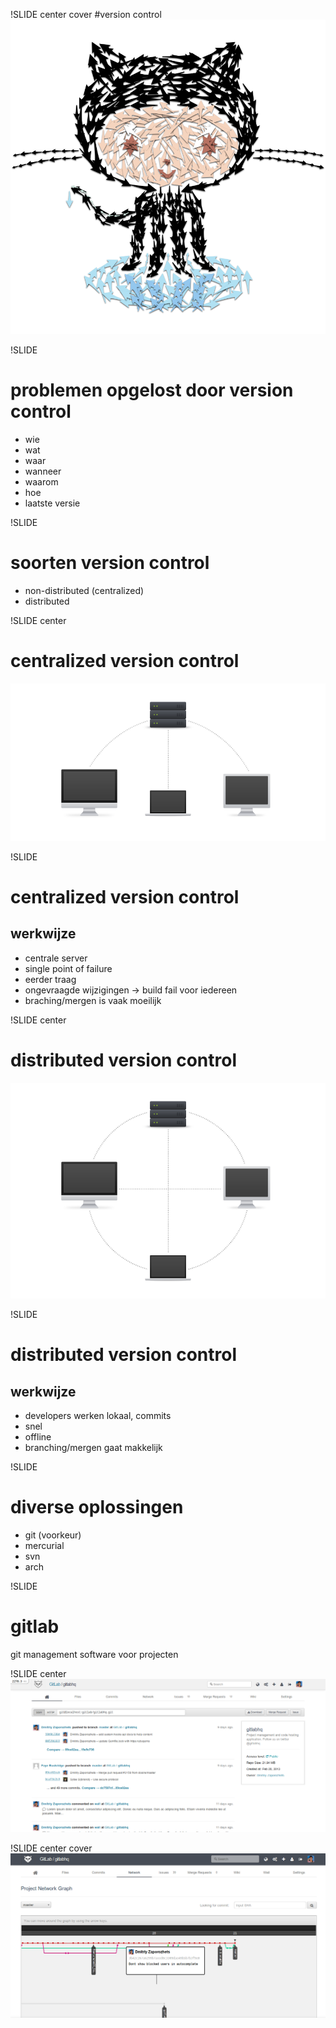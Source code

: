 !SLIDE center cover
#version control
![background](../img/background-source-control.png)

!SLIDE
# problemen opgelost door version control
* wie
* wat
* waar
* wanneer
* waarom
* hoe
* laatste versie

!SLIDE
# soorten version control
* non-distributed (centralized)
* distributed

!SLIDE center
# centralized version control
![distributed](../img/cvc.png)

!SLIDE
# centralized version control
## werkwijze
* centrale server
* single point of failure
* eerder traag
* ongevraagde wijzigingen -> build fail voor iedereen
* braching/mergen is vaak moeilijk

!SLIDE center
# distributed version control
![distributed](../img/dvc.png)

!SLIDE
# distributed version control
## werkwijze
* developers werken lokaal, commits
* snel
* offline
* branching/mergen gaat makkelijk


!SLIDE
# diverse oplossingen
* git (voorkeur)
* mercurial
* svn
* arch

!SLIDE
# gitlab
git management software voor projecten

!SLIDE center
![commits](../img/gitlab/commits.png)

!SLIDE center cover
![network](../img/gitlab/network.png)
